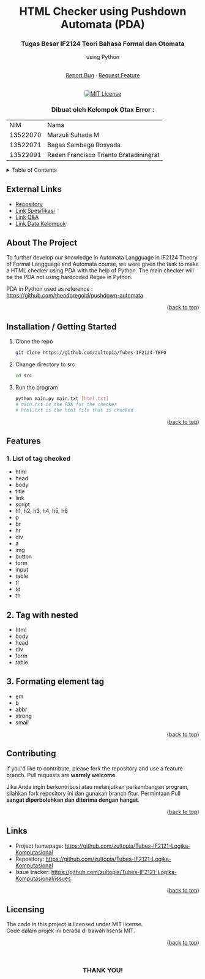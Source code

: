 <!-- Back to Top Link-->
<a name="readme-top"></a>


<br />
<div align="center">
  <h1 align="center"> HTML Checker using Pushdown Automata (PDA)</h1>

  <p align="center">
    <h3>Tugas Besar IF2124 Teori Bahasa Formal dan Otomata</h3>
    <p>using Python</p>
    <br />
    <a href="https://github.com/zultopia/Tubes-IF2124-TBFO/issues">Report Bug</a>
    ·
    <a href="https://github.com/zultopia/Tubes-IF2124-TBFO/issues">Request Feature</a>
<br>
<br>

[![MIT License][license-shield]][license-url]

  </p>
</div>

<!-- CONTRIBUTOR -->
<div align="center" id="contributor">
  <strong>
    <h3>Dibuat oleh Kelompok Otax Error :</h3>
    <table align="center">
      <tr>
        <td>NIM</td>
        <td>Nama</td>
      </tr>
      <tr>
        <td>13522070</td>
        <td>Marzuli Suhada M</td>
      </tr>
      <tr>
        <td>13522071</td>
        <td>Bagas Sambega Rosyada</td>
      </tr>
      <tr>
        <td>13522091</td>
        <td>Raden Francisco Trianto Bratadiningrat</td>
      </tr>
    </table>
  </strong>
</div>



<!-- TABLE OF CONTENTS -->
<details>
  <summary>Table of Contents</summary>
  <ol>
    <li>
      <a href="#about-the-project">About The Project</a>
    </li>
    <li>
      <a href="#installation--getting-started">Installing / Getting Started</a>
    </li>
    <li><a href="#developing">Developing</a></li>
    <li><a href="#features">Features</a></li>
    <li><a href="#contributing">Contributing</a></li>
    <li><a href="#links">Links</a></li>
    <li><a href="#license">License</a></li>
  </ol>
</details>

## External Links

- [Repository](https://github.com/zultopia/Tubes-IF2124-TBFO/)
- [Link Spesifikasi](https://docs.google.com/document/d/1W5QSSHVrXvArj3Aonw4FhbfctBK6J2YGefXpWsLW43Y/edit)
- [Link Q&A](https://docs.google.com/spreadsheets/d/1g3IBzFkH1edkMHGrsCAsjYFQD8APkmrxhBAUQj7sXBk/edit#gid=0)
- [Link Data Kelompok](https://docs.google.com/spreadsheets/d/10BsoEnc5gNOecG3WAjynOeTsL86Llrup34aQoojYOhU/edit#gid=318288469)


<!-- ABOUT THE PROJECT -->
## About The Project

To further develop our knowledge in Automata Langguage in IF2124 Theory of Formal Langguage and Automata course, we were given the task to make a HTML checker using PDA with the help of Python. The main checker will be the PDA not using hardcoded Regex in Python. 

PDA in Python used as reference : https://github.com/theodoregold/pushdown-automata

<p align="right">(<a href="#readme-top">back to top</a>)</p>


<!-- GETTING STARTED -->
## Installation / Getting Started

1. Clone the repo
   ```sh
   git clone https://github.com/zultopia/Tubes-IF2124-TBFO
   ```
2. Change directory to src
   ```sh
   cd src
   ```
3. Run the program
   ```sh
   python main.py main.txt [html.txt]
   # main.txt is the PDA for the checker
   # html.txt is the html file that is checked
   ```


<p align="right">(<a href="#readme-top">back to top</a>)</p>

<!-- FEATURES -->
## Features

### 1. List of tag checked
  - html
  - head
  - body
  - title
  - link
  - script
  - h1, h2, h3, h4, h5, h6
  - p
  - br
  - hr
  - div
  - a
  - img
  - button
  - form
  - input
  - table
  - tr
  - td
  - th

## 2. Tag with nested
  - html
  - body
  - head
   - div
  - form
  - table

## 3. Formating element tag
  - em
  - b
  - abbr
  - strong
  - small


<p align="right">(<a href="#readme-top">back to top</a>)</p>



<!-- CONTRIBUTING -->
## Contributing

If you'd like to contribute, please fork the repository and use a feature
branch. Pull requests are __warmly welcome__.

Jika Anda ingin berkontribusi atau melanjutkan perkembangan program, silahkan fork repository ini dan gunakan branch fitur. Permintaan Pull __sangat diperbolehkan dan diterima dengan hangat__.

<p align="right">(<a href="#readme-top">back to top</a>)</p>



## Links
- Project homepage: https://github.com/zultopia/Tubes-IF2121-Logika-Komputasional
- Repository: https://github.com/zultopia/Tubes-IF2121-Logika-Komputasional
- Issue tracker: https://github.com/zultopia/Tubes-IF2121-Logika-Komputasional/issues

<p align="right">(<a href="#readme-top">back to top</a>)</p>



<!-- LICENSE -->
## Licensing

The code in this project is licensed under MIT license.  
Code dalam projek ini berada di bawah lisensi MIT.



<p align="right">(<a href="#readme-top">back to top</a>)</p>

<br>
<h3 align="center"> THANK YOU! </h3>

<!-- MARKDOWN LINKS & IMAGES -->
<!-- https://www.markdownguide.org/basic-syntax/#reference-style-links -->
[issues-url]: https://github.com/zultopia/Tubes-IF2124-TBFO/issues
[license-shield]: https://img.shields.io/github/license/othneildrew/Best-README-Template.svg?style=for-the-badge
[license-url]: https://github.com/zultopia/Tubes-IF2124-TBFO/blob/main/LICENSE
